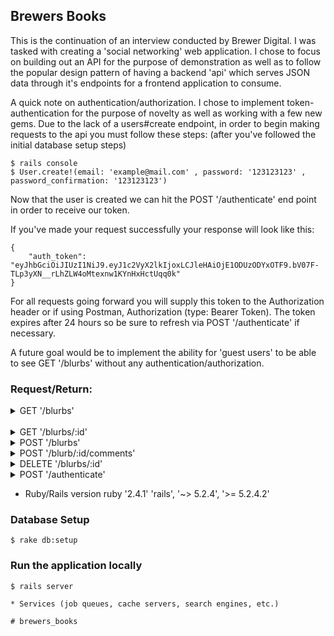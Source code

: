 ## Brewers Books
This is the continuation of an interview conducted by Brewer Digital. I was tasked with creating a 'social networking' web application. I chose to focus on building out an API for the purpose of demonstration as well as to follow the popular design pattern of having a backend 'api' which serves JSON data through it's endpoints for a frontend application to consume.

A quick note on authentication/authorization. I chose to implement token-authentication for the purpose of novelty as well as working with a few new gems. Due to the lack of a users#create endpoint, in order to begin making requests to the api you must follow these steps: (after you've followed the initial database setup steps)
~~~
$ rails console
$ User.create!(email: 'example@mail.com' , password: '123123123' , password_confirmation: '123123123')
~~~

Now that the user is created we can hit the POST '/authenticate' end point in order to receive our token.

If you've made your request successfully your response will look like this:
~~~
{
    "auth_token": "eyJhbGciOiJIUzI1NiJ9.eyJ1c2VyX2lkIjoxLCJleHAiOjE1ODUzODYxOTF9.bV07F-TLp3yXN__rLhZLW4oMtexnw1KYnHxHctUqq0k"
}
~~~

For all requests going forward you will supply this token to the Authorization header or if using Postman, Authorization (type: Bearer Token). The token expires after 24 hours so be sure to refresh via POST '/authenticate' if necessary.

A future goal would be to implement the ability for 'guest users' to be able to see GET '/blurbs' without any authentication/authorization.

### Request/Return:

<details>
<summary>GET '/blurbs' </summary> Status Code: 200 OK
<br>

```
 {
    "data": [{
            "id": "1",
            "type": "blurb",
            "attributes": {
                "summary": "this is a blurb",
                "comments": [{
                        "id": 1,
                        "blurb_id": 1,
                        "comment": "This is a comment",
                        "created_at": "2020-03-26T19:25:19.628Z",
                        "updated_at": "2020-03-26T19:25:19.628Z"
                    }, ...
                ]
            }
        },
        {
            "id": "2",
            "type": "blurb",
            "attributes": {
                "summary": "\"this is my blurb\"",
                "comments": []
            }
        }, ...
    ]
}
```
</details>
<br>
<details>
<summary>GET '/blurbs/:id' </summary> Status Code: 200 OK
<br>

```
{
    "data": {
        "id": "1",
        "type": "blurb",
        "attributes": {
            "summary": "this is a blurb",
            "comments": [
                {
                    "id": 1,
                    "blurb_id": 1,
                    "comment": "This is a comment",
                    "created_at": "2020-03-26T19:25:19.628Z",
                    "updated_at": "2020-03-26T19:25:19.628Z"
                },
                {
                    "id": 2,
                    "blurb_id": 1,
                    "comment": "'this is a comment on blurb 1'",
                    "created_at": "2020-03-26T19:48:38.067Z",
                    "updated_at": "2020-03-26T19:48:38.067Z"
                }
            ]
        }
    }
}
```
</details>

<details>
<summary>POST '/blurbs' </summary> Status Code: 201 Created
<br>
 
 ```
 {
    "response": "Blurb Created"
}
```
</details>

<details>
<summary>POST '/blurb/:id/comments' </summary> Status Code: 201 Created
<br>
 
  ```
 {
    "response": "Comment Created"
}
```


 
</details>

<details>
<summary>DELETE '/blurbs/:id' </summary> Status Code: 200 OK
<br>
 
  ```
 {
    "response": "Blurb Deleted"
}
```
</details>

<details>
 <summary>POST '/authenticate' </summary> Status Code: 200 OK
 <br>
 
```
{
    "auth_token": "eyJhbGciOiJIUzI1NiJ9.eyJ1c2VyX2lkIjoxLCJleHAiOjE1ODUzODYxOTF9.bV07F-TLp3yXN__rLhZLW4oMtexnw1KYnHxHctUqq0k"
}
```
</details>





* Ruby/Rails version
ruby '2.4.1'
'rails', '~> 5.2.4', '>= 5.2.4.2'

### Database Setup
~~~
$ rake db:setup
~~~

### Run the application locally
~~~
$ rails server

* Services (job queues, cache servers, search engines, etc.)

# brewers_books
